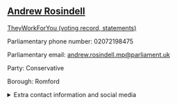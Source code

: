 ## <a href="https://members.parliament.uk/member/1447/contact">Andrew Rosindell</a>

<a href="https://www.theyworkforyou.com/mp/11199/andrew_rosindell/romford">TheyWorkForYou (voting record, statements)</a> 

Parliamentary phone number: 02072198475 

Parliamentary email: andrew.rosindell.mp@parliament.uk 

Party: Conservative 

Borough: Romford 

<details><summary>Extra contact information and social media</summary> 
<li>Website: http://www.rosindell.com/</li>
<li>Twitter: https://twitter.com/AndrewRosindell</li>
<li>Constituency office phone number: 01708766700</li>
<li>Constituency office email: andrew@rosindell.com</li>
<li>Facebook:</li>
<li>Instagram:</li>
<li>Youtube:</li>
<li>Linkedin:</li>
<li>Government department phone number:</li>
<li>Government department email:</li>
<li>Threads:</li>
<li>Party office phone number:</li>
<li>Party office email:</li>
<li>Tiktok:</li>
</details>